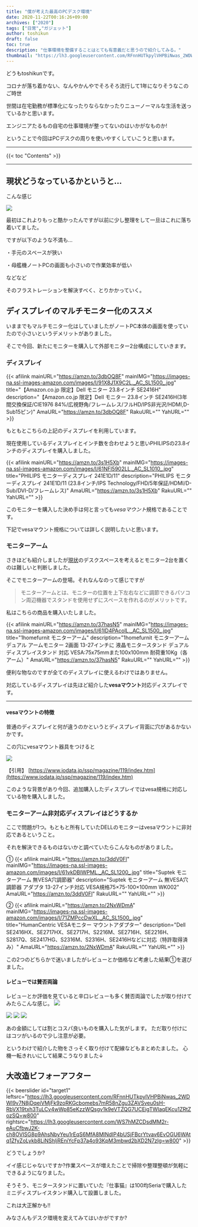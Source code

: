 ```yaml
---
title: "僕が考えた最高のPCデスク環境"
date: 2020-11-22T00:16:26+09:00
archives: ["2020"]
tags: ["日常","ガジェット"]
author: toshikun
draft: false
toc: true
description: "仕事環境を整備することはとても有意義だと思うので紹介してみる。"
thumbnail: "https://lh3.googleusercontent.com/RFnnHUTkpylVHPBiNwas_2WDWl9v7N8jDqeiVMjFk9zoRKGcbomebs7mR58nZgu3ZAVSveu0sH-RbVX19txh3TuLCv4wWp85eKzzWQsgv1k9eVTZQG7UCEigTWIaqEKcu1ZRtZozSQ=w800"
---
```


どうもtoshikunです。

コロナが落ち着かない、なんやかんやでそろそろ流行して1年になりそうなこのご時世

世間は在宅勤務が標準化になったりならなかったりニューノーマルな生活を送っているかと思います。

エンジニアたるもの自宅の仕事環境が整ってないのはいかがなものか!

ということで今回はPCデスクの周りを使いやすくしていこうと思います。

<hr>
{{< toc "Contents" >}}
<hr>

## 現状どうなっているかというと…

こんな感じ

<img src="https://lh3.googleusercontent.com/RFnnHUTkpylVHPBiNwas_2WDWl9v7N8jDqeiVMjFk9zoRKGcbomebs7mR58nZgu3ZAVSveu0sH-RbVX19txh3TuLCv4wWp85eKzzWQsgv1k9eVTZQG7UCEigTWIaqEKcu1ZRtZozSQ=w800" >

最初はこれよりもっと酷かったんですが以前に少し整理をして一旦はこれに落ち着いてました。

ですが以下のような不満も…

・手元のスペースが狭い

・母艦機ノートPCの画面も小さいので作業効率が低い

などなど

そのフラストレーションを解決すべく、とりかかっていく。


## ディスプレイのマルチモニター化のススメ

いままでもマルチモニター化はしていましたがノートPC本体の画面を使っていたので小さいというデメリットがありました。

そこで今回、新たにモニターを購入して外部モニター2台構成にしていきます。 

### ディスプレイ

{{< afilink mainURL="https://amzn.to/3dbOQ8F" mainIMG="https://images-na.ssl-images-amazon.com/images/I/91X8J1X9C2L._AC_SL1500_.jpg" title="【Amazon.co.jp 限定】Dell モニター 23.8インチ SE2416H" description="【Amazon.co.jp 限定】Dell モニター 23.8インチ SE2416H(3年間交換保証/CIE1976 84%/広視野角/フレームレス/フルHD/IPS非光沢/HDMI,D-Sub15ピン)" AmaURL="https://amzn.to/3dbOQ8F" RakuURL="" YahURL="" >}}


もともとこちらの上記のディスプレイを利用しています。

現在使用しているディスプレイとインチ数を合わせようと思いPHILIPSの23.8インチのディスプレイを購入しました。

{{< afilink mainURL="https://amzn.to/3s1H5Xb" mainIMG="https://images-na.ssl-images-amazon.com/images/I/61NFl5902LL._AC_SL1010_.jpg" title="PHILIPS モニターディスプレイ 241E1D/11" description="PHILIPS モニターディスプレイ 241E1D/11 (23.8インチ/IPS Technology/FHD/5年保証/HDMI/D-Sub/DVI-D/フレームレス)" AmaURL="https://amzn.to/3s1H5Xb" RakuURL="" YahURL="" >}}



このモニターを購入した決め手は何と言っても*vesaマウント*規格であることです。

下記でvesaマウント規格については詳しく説明したいと思います。

### モニターアーム

さきほども紹介しましたが[現状](https://toshikunblog.net/post/2020-1115/#現状どうなっているかというと)のデスクスペースを考えるとモニター2台を置くのは難しいと判断しました。


そこでモニターアームの登場。それなんなのって感じですが

>モニターアームとは、モニターの位置を上下左右などに調節できるパソコン周辺機器でスタンドを使用せずにスペースを作れるのがメリットです。

私はこちらの商品を購入いたしました。

{{< afilink mainURL="https://amzn.to/37hasN5" mainIMG="https://images-na.ssl-images-amazon.com/images/I/61lD4PAcolL._AC_SL1500_.jpg" title="1homefurnit モニターアーム" description="1homefurnit モニターアーム デュアル アームモニター 2画面 13-27インチに 液晶モニタースタンド デュアルディスプレイスタンド 対応 VESA:75x75mmまた100x100mm 耐荷重10Kg（各アーム）" AmaURL="https://amzn.to/37hasN5" RakuURL="" YahURL="" >}}


便利な物なのですが全てのディスプレイに使えるわけではありません。

対応しているディスプレイは先ほど紹介した**vesaマウント**対応ディスプレイです。

---
#### vesaマウントの特徴
普通のディスプレイと何が違うのかというとディスプレイ背面に穴があるかないかです。

この穴にvesaマウント器具をつけると

<img src="https://www.iodata.jp/ssp/magazine/img/column119_pic2.jpg" >

【引用】
[https://www.iodata.jp/ssp/magazine/119/index.htm](https://www.iodata.jp/ssp/magazine/119/index.htm)

このような背景があり今回、追加購入したディスプレイではvesa規格に対応している物を購入しました。

### モニターアーム非対応ディスプレイはどうするか

ここで問題が1つ。もともと所有していたDELLのモニターはvesaマウントに非対応であるということ。

それを解決できるものはないかと調べていたらこんなものがありました。

①
{{< afilink mainURL="https://amzn.to/3ddV0Fl" mainIMG="https://images-na.ssl-images-amazon.com/images/I/61vkDBIWPML._AC_SL1200_.jpg" title="Suptek モニターアーム 無VESA穴調節器" description="Suptek モニターアーム 無VESA穴調節器 アダプタ 13-27インチ対応 VESA規格75×75-100×100mm WK002" AmaURL="https://amzn.to/3ddV0Fl" RakuURL="" YahURL="" >}}

②
{{< afilink mainURL="https://amzn.to/2NxWDmA" mainIMG="https://images-na.ssl-images-amazon.com/images/I/71ZMPccDwXL._AC_SL1500_.jpg" title="HumanCentric VESAモニター マウントアダプター" description="Dell SE2416HX、SE2717HX、SE2717H、S2216M、SE2716H、SE2216H、S2817Q、SE2417HG、S2316M、S2316H、SE2416Hなどに対応（特許取得済み）" AmaURL="https://amzn.to/2NxWDmA" RakuURL="" YahURL="" >}}

この2つのどちらかで迷いましたがレビューとか価格など考慮した結果①を選びました。

#### レビューでは賛否両論

レビューとか評価を見ていると辛口レビューも多く賛否両論でしたが取り付けてみたらこんな感じ。
<img src="https://lh3.googleusercontent.com/BJS7w3aKG75Q-HF5zwwBVZCpkw-byFLSA0lilh2iizBJDoVc78rIh3f5owPdAhPCa2EF_-8ioW0UTUsKQB506PozUrgXPVtyrLWu7bDNfe1FCKjXLoXNtH9_8VQraKsdvp0AbHy0jQ=w800" >

<img src="https://lh3.googleusercontent.com/HDD435u_o9meAjLlhs7_K7JmoRWw8Ne5SeJT0GwlawbgqqIOlstT823Y9PaVBKt7gxWjO2O2fT6mPfr0Pm6XKF8nEZBDPyePp70KuaR-6qPeJKTwNtta1ejIfujHHTAhtU5BMIXCCA=w800" >


<img src="https://lh3.googleusercontent.com/AWU878ehOBgJAQRcdXpmI0Bx-Z77M4Dcg312e0NewaO6ekkVGawctOJJtl8fc3brMJ_Oi2Fq12k26LiXIxLkJF1OZ_Z6Xqd33J4muk6I2C-4aNk7NLcGDYt7jKYPx7QBtPRafUuJpw=w800" >


<img src="https://lh3.googleusercontent.com/i9B7uSpmQtspl4_DGK0zpuNP3UWOMx6Sk1ni1AsrbceDNBi3HSmVuRARgmaFRM1tCF9HP73rxarlaiA0ASAu74o3DaJMjd9f6Cnmyl4ppD0wadKt1DDiGwBdnHuDAZP23rZ0VmNkzg=w800" >

あの金額にしては割とコスパ良いものを購入した気がします。
ただ取り付けにはコツがいるので少し注意が必要。

というわけで紹介した物をさっそく取り付けて配線などもまとめたました。
心機一転きれいにして結果こうなりました↓

## 大改造ビフォーアフター


{{< beerslider id="target1" leftsrc="https://lh3.googleusercontent.com/RFnnHUTkpylVHPBiNwas_2WDWl9v7N8jDqeiVMjFk9zoRKGcbomebs7mR58nZgu3ZAVSveu0sH-RbVX19txh3TuLCv4wWp85eKzzWQsgv1k9eVTZQG7UCEigTWIaqEKcu1ZRtZozSQ=w800" rightsrc="https://lh3.googleusercontent.com/WS7hMZCDsdMM2r-eAuCfbwJ2K-ch8OVISG8p9AhsNbyYeu1rEqS6MfA8MlNdIP4bUSjFBcrYtvav6EvOGU6WAtq1ZfyZoLykb8LiNShljREniYcFp37a4o93KpM3mbwd2bXD2N7zlg=w800" >}}


どうでしょうか?

イイ感じじゃないですか?作業スペースが増えたことで掃除や整理整頓が気軽にできるようになりました。

そうそう、モニタースタンドに置いていた『仕事猫』は100均Seriaで購入したミニディスプレイスタンド購入して設置しました。

これは大正解かも!!

みなさんもデスク環境を変えてみてはいかがですか?